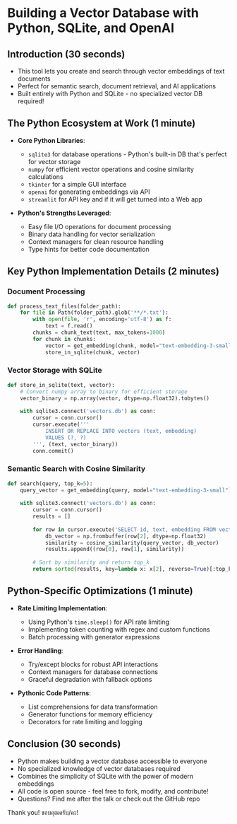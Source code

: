 # Building a Vector Database with Python, SQLite, and OpenAI

## Introduction (30 seconds)

- This tool lets you create and search through vector embeddings of text documents
- Perfect for semantic search, document retrieval, and AI applications
- Built entirely with Python and SQLite - no specialized vector DB required!

## The Python Ecosystem at Work (1 minute)

- **Core Python Libraries**:

  - `sqlite3` for database operations - Python's built-in DB that's perfect for vector storage
  - `numpy` for efficient vector operations and cosine similarity calculations
  - `tkinter` for a simple GUI interface
  - `openai` for generating embeddings via API
  - `streamlit` for API key and if it will get turned into a Web app
- **Python's Strengths Leveraged**:

  - Easy file I/O operations for document processing
  - Binary data handling for vector serialization
  - Context managers for clean resource handling
  - Type hints for better code documentation

## Key Python Implementation Details (2 minutes)

### Document Processing

```python
def process_text_files(folder_path):
    for file in Path(folder_path).glob('**/*.txt'):
        with open(file, 'r', encoding='utf-8') as f:
            text = f.read()
        chunks = chunk_text(text, max_tokens=1000)
        for chunk in chunks:
            vector = get_embedding(chunk, model="text-embedding-3-small")
            store_in_sqlite(chunk, vector)
```

### Vector Storage with SQLite

```python
def store_in_sqlite(text, vector):
    # Convert numpy array to binary for efficient storage
    vector_binary = np.array(vector, dtype=np.float32).tobytes()
  
    with sqlite3.connect('vectors.db') as conn:
        cursor = conn.cursor()
        cursor.execute('''
            INSERT OR REPLACE INTO vectors (text, embedding) 
            VALUES (?, ?)
        ''', (text, vector_binary))
        conn.commit()
```

### Semantic Search with Cosine Similarity

```python
def search(query, top_k=5):
    query_vector = get_embedding(query, model="text-embedding-3-small")
  
    with sqlite3.connect('vectors.db') as conn:
        cursor = conn.cursor()
        results = []
      
        for row in cursor.execute('SELECT id, text, embedding FROM vectors'):
            db_vector = np.frombuffer(row[2], dtype=np.float32)
            similarity = cosine_similarity(query_vector, db_vector)
            results.append((row[0], row[1], similarity))
      
        # Sort by similarity and return top_k
        return sorted(results, key=lambda x: x[2], reverse=True)[:top_k]
```

## Python-Specific Optimizations (1 minute)

- **Rate Limiting Implementation**:

  - Using Python's `time.sleep()` for API rate limiting
  - Implementing token counting with regex and custom functions
  - Batch processing with generator expressions
- **Error Handling**:

  - Try/except blocks for robust API interactions
  - Context managers for database connections
  - Graceful degradation with fallback options
- **Pythonic Code Patterns**:

  - List comprehensions for data transformation
  - Generator functions for memory efficiency
  - Decorators for rate limiting and logging

## Conclusion (30 seconds)

- Python makes building a vector database accessible to everyone
- No specialized knowledge of vector databases required
- Combines the simplicity of SQLite with the power of modern embeddings
- All code is open source - feel free to fork, modify, and contribute!
- Questions? Find me after the talk or check out the GitHub repo

Thank you! ขอบคุณครับ/คะ!
